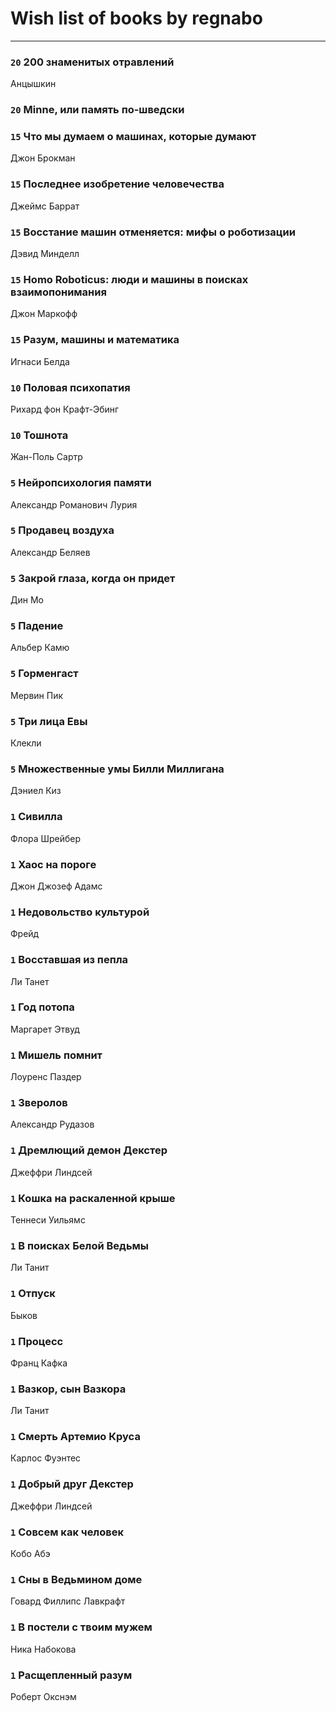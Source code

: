 # Wish list of books by regnabo
---

### `20` 200 знаменитых отравлений
Анцышкин

### `20` Minne, или память по-шведски

### `15` Что мы думаем о машинах, которые думают
Джон Брокман

### `15` Последнее изобретение человечества
Джеймс Баррат

### `15` Восстание машин отменяется: мифы о роботизации
Дэвид Минделл

### `15` Homo Roboticus: люди и машины в поисках взаимопонимания
Джон Маркофф

### `15` Разум, машины и математика
Игнаси Белда

### `10` Половая психопатия
Рихард фон Крафт-Эбинг

### `10` Тошнота
Жан-Поль Сартр

### `5` Нейропсихология памяти
Александр Романович Лурия

### `5` Продавец воздуха
Александр Беляев

### `5` Закрой глаза, когда он придет
Дин Мо

### `5` Падение
Альбер Камю

### `5` Горменгаст
Мервин Пик

### `5` Три лица Евы
Клекли

### `5` Множественные умы Билли Миллигана
Дэниел Киз

### `1` Сивилла
Флора Шрейбер

### `1` Хаос на пороге
Джон Джозеф Адамс

### `1` Недовольство культурой
Фрейд

### `1` Восставшая из пепла
Ли Танет

### `1` Год потопа
Маргарет Этвуд

### `1` Мишель помнит
Лоуренс Паздер

### `1` Зверолов
Александр Рудазов

### `1` Дремлющий демон Декстер
Джеффри Линдсей

### `1` Кошка на раскаленной крыше
Теннеси Уильямс

### `1` В поисках Белой Ведьмы
Ли Танит

### `1` Отпуск
Быков

### `1` Процесс
Франц Кафка

### `1` Вазкор, сын Вазкора
Ли Танит

### `1` Смерть Артемио Круса
Карлос Фуэнтес

### `1` Добрый друг Декстер
Джеффри Линдсей

### `1` Совсем как человек
Кобо Абэ

### `1` Сны в Ведьмином доме
Говард Филлипс Лавкрафт

### `1` В постели с твоим мужем
Ника Набокова

### `1` Расщепленный разум
Роберт Окснэм

